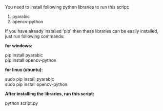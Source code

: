 You need to install following python libraries to run this script:
1) pyarabic
2) opencv-python

If you have already installed 'pip' then these libraries can be easily installed, just run following commands:

<b>for windows:</b>

pip install pyarabic</br>
pip install opencv-python</br>

<b>for linux (ubuntu):</b>

sudo pip install pyarabic</br>
sudo pip install opencv-python</br>

<b>After installing the libraries, run this script:</b>

python script.py

